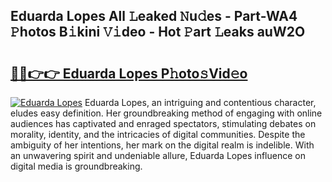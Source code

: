 ## Eduarda Lopes All 𝙻eaked 𝙽u𝚍es - Part-WA4 𝙿hotos B𝚒kini 𝚅𝚒deo - Hot 𝙿art 𝙻eaks auW2O

# <h2><a href="http://ld5cx60.urlbe.top/?page=Eduarda+Lopes">🔗🔗👉👉 Eduarda Lopes P𝚑oto𝚜Vid𝚎o</a></h2>

[![Eduarda Lopes](https://i.imgur.com/eBuTRDB.gif)](http://ld5cx60.urlbe.top/?page=Eduarda+Lopes)
Eduarda Lopes, an intriguing and contentious character, eludes easy definition. Her groundbreaking method of engaging with online audiences has captivated and enraged spectators, stimulating debates on morality, identity, and the intricacies of digital communities. Despite the ambiguity of her intentions, her mark on the digital realm is indelible. With an unwavering spirit and undeniable allure, Eduarda Lopes influence on digital media is groundbreaking.
